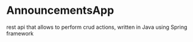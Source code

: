 # AnnouncementsApp

rest api that allows to perform crud actions, written in Java using Spring framework
